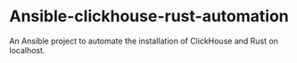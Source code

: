 # Ansible-clickhouse-rust-automation
An Ansible project to automate the installation of ClickHouse and Rust on localhost.
